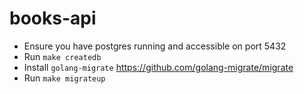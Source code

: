 # books-api

- Ensure you have postgres running and accessible on port 5432
- Run `make createdb`
- Install `golang-migrate` https://github.com/golang-migrate/migrate
- Run `make migrateup`

